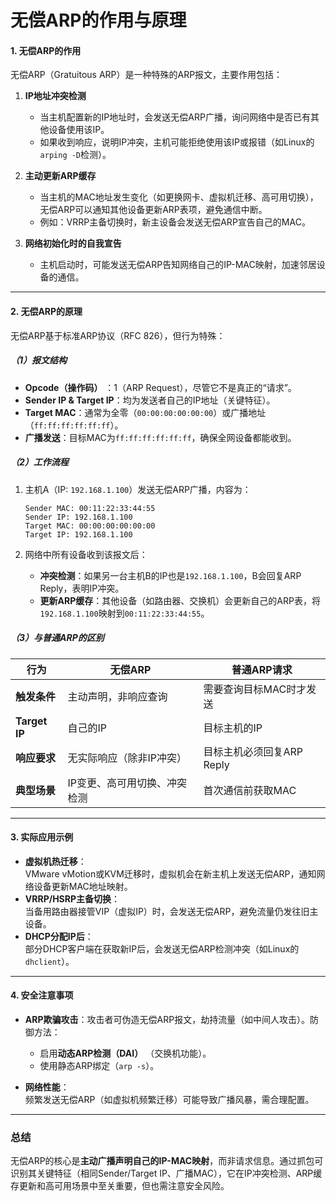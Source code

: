 # 无偿ARP的作用与原理

#### **1. 无偿ARP的作用**

无偿ARP（Gratuitous ARP）是一种特殊的ARP报文，主要作用包括：

1. **IP地址冲突检测**

    * 当主机配置新的IP地址时，会发送无偿ARP广播，询问网络中是否已有其他设备使用该IP。
    * 如果收到响应，说明IP冲突，主机可能拒绝使用该IP或报错（如Linux的`arping -D`​检测）。
2. **主动更新ARP缓存**

    * 当主机的MAC地址发生变化（如更换网卡、虚拟机迁移、高可用切换），无偿ARP可以通知其他设备更新ARP表项，避免通信中断。
    * 例如：VRRP主备切换时，新主设备会发送无偿ARP宣告自己的MAC。
3. **网络初始化时的自我宣告**

    * 主机启动时，可能发送无偿ARP告知网络自己的IP-MAC映射，加速邻居设备的通信。

---

#### **2. 无偿ARP的原理**

无偿ARP基于标准ARP协议（RFC 826），但行为特殊：

#####  **（1）报文结构**

* **Opcode（操作码）** ：1（ARP Request），尽管它不是真正的“请求”。
* **Sender IP &amp; Target IP**：均为发送者自己的IP地址（关键特征）。
* **Target MAC**：通常为全零（`00:00:00:00:00:00`​）或广播地址（`ff:ff:ff:ff:ff:ff`​）。
* **广播发送**：目标MAC为`ff:ff:ff:ff:ff:ff`​，确保全网设备都能收到。

#####  **（2）工作流程**

1. 主机A（IP: `192.168.1.100`​）发送无偿ARP广播，内容为：

    ```
    Sender MAC: 00:11:22:33:44:55  
    Sender IP: 192.168.1.100  
    Target MAC: 00:00:00:00:00:00  
    Target IP: 192.168.1.100
    ```
2. 网络中所有设备收到该报文后：

    * **冲突检测**：如果另一台主机B的IP也是`192.168.1.100`​，B会回复ARP Reply，表明IP冲突。
    * **更新ARP缓存**：其他设备（如路由器、交换机）会更新自己的ARP表，将`192.168.1.100`​映射到`00:11:22:33:44:55`​。

#####  **（3）与普通ARP的区别**

|**行为**|**无偿ARP**|**普通ARP请求**|
| --| ------------------------------| ---------------------------|
|**触发条件**|主动声明，非响应查询|需要查询目标MAC时才发送|
|**Target IP**|自己的IP|目标主机的IP|
|**响应要求**|无实际响应（除非IP冲突）|目标主机必须回复ARP Reply|
|**典型场景**|IP变更、高可用切换、冲突检测|首次通信前获取MAC|

---

#### **3. 实际应用示例**

* **虚拟机热迁移**：  
  VMware vMotion或KVM迁移时，虚拟机会在新主机上发送无偿ARP，通知网络设备更新MAC地址映射。
* **VRRP/HSRP主备切换**：  
  当备用路由器接管VIP（虚拟IP）时，会发送无偿ARP，避免流量仍发往旧主设备。
* **DHCP分配IP后**：  
  部分DHCP客户端在获取新IP后，会发送无偿ARP检测冲突（如Linux的`dhclient`​）。

---

#### **4. 安全注意事项**

* **ARP欺骗攻击**：攻击者可伪造无偿ARP报文，劫持流量（如中间人攻击）。防御方法：

  * 启用**动态ARP检测（DAI）** （交换机功能）。
  * 使用静态ARP绑定（`arp -s`​）。
* **网络性能**：  
  频繁发送无偿ARP（如虚拟机频繁迁移）可能导致广播风暴，需合理配置。

---

### **总结**

无偿ARP的核心是**主动广播声明自己的IP-MAC映射**，而非请求信息。通过抓包可识别其关键特征（相同Sender/Target IP、广播MAC），它在IP冲突检测、ARP缓存更新和高可用场景中至关重要，但也需注意安全风险。
